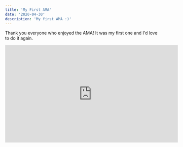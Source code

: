 ```yaml
---
title: 'My First AMA'
date: '2020-04-30'
description: 'My first AMA :)'
---
```


Thank you everyone who enjoyed the AMA! It was my first one and I'd love to do it again.

<iframe width="560" height="315" src="https://www.youtube.com/embed/uEkQTfoSxeU" frameborder="0" allow="accelerometer; autoplay; encrypted-media; gyroscope; picture-in-picture" allowfullscreen></iframe>
